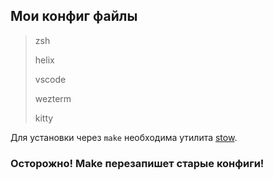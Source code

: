 ## Мои конфиг файлы
> zsh
>
> helix
>
> vscode
>
> wezterm
>
> kitty

Для установки через `make` необходима утилита [stow](https://www.gnu.org/software/stow/).

### Осторожно! Make перезапишет старые конфиги!

